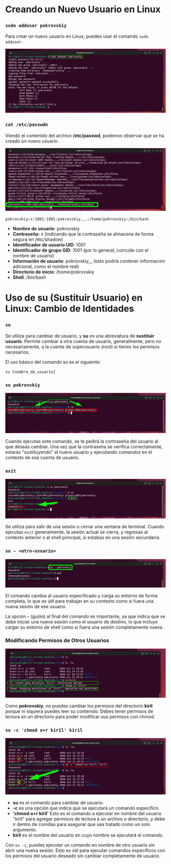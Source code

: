 # Creando un Nuevo Usuario en Linux

### `sudo adduser pokrovskiy`

Para crear un nuevo usuario en Linux, puedes usar el comando `sudo adduser`. 


![adduser](/img/809-adduser.png)

### `cat /etc/passwdn`

Viendo el contenido del archivo **/etc/passwd**, podemos observar que se ha creado un nuevo usuario .

![nuevo usuario](/img/809-etc-passwd.png)

```shell
pokrovskiy:x:1001:1001:pokrovskiy,,,:/home/pokrovskiy:/bin/bash
```
* **Nombre de usuario**: pokrovskiy
* **Contraseña:** x (indicando que la contraseña se almacena de forma segura en /etc/shadow)
* **Identificador de usuario UID**: 1001
* **Identificador de grupo GID**: 1001 (por lo general, coincide con el nombre de usuario)
* **Información de usuario**: pokrovskiy,,, (esto podría contener información adicional, como el nombre real)
* **Directorio de inicio**: /home/pokrovskiy
* **Shell**: /bin/bash



# Uso de su (Sustituir Usuario) en Linux: Cambio de Identidades

### `su`
Se utiliza para cambiar de usuario, y **su** es una abreviatura de **sustituir usuario**. Permite cambiar a otra cuenta de usuario, generalmente, pero no necesariamente, a la cuenta de superusuario (root) si tienes los permisos necesarios.

El uso básico del comando su es el siguiente:

```shell
su [nombre_de_usuario]
```
### `su pokrovskiy`

![su-pkrovskiy](/img/809-su-pokrovskiy.png)


Cuando ejecutas este comando, se te pedirá la contraseña del usuario al que deseas cambiar. Una vez que la contraseña se verifica correctamente, estarás "sustituyendo" al nuevo usuario y ejecutando comandos en el contexto de esa cuenta de usuario.

### `exit`

![exit](/img/809-exit.png)

Se utiliza  para salir de una sesión o cerrar una ventana de terminal. Cuando ejecutas `exit` generalmente, la sesión actual se cierra, y regresas al contexto anterior o al shell principal, si estabas en una sesión secundaria.


### `su - <otro-usuario>`

![su -](/img/809-su-guion.png)

El comando cambia al usuario especificado y carga su entorno de forma completa, lo que es útil para trabajar en su contexto como si fuera una nueva sesión de ese usuario.

La opción **-** (guión) al final del comando es importante, ya que indica que se debe iniciar una nueva sesión como el usuario de destino, lo que incluye cargar su entorno de shell como si fuera una sesión completamente nueva.


### Modificando Permisos de Otros Usuarios

![chmod](/img/809-cmod-de-kiril.png)

Como **pokrovskiy**, no puedes cambiar los permisos del directorio **kiril** porque ni siquiera puedes leer su contenido. Debes tener permisos de lectura en un directorio para poder modificar sus permisos con chmod.


### `su -c 'chmod o+r kiril' kiril`

![su -c ](/img/809-chmod-c.png)

* **su** es el comando para cambiar de usuario.
* **-c** es una opción que indica que se ejecutará un comando específico.
* **'chmod o+r kiril'** Esto es el comando a ejecutar en nombre del usuario "kiril" para agregar permisos de lectura a un archivo o directorio, y debe ir dentro de comillas para asegurar que sea tratado como un solo argumento.
* **kiril** es el nombre del usuario en cuyo nombre se ejecutará el comando.

Con `su -c`, puedes ejecutar un comando en nombre de otro usuario sin abrir una nueva sesión. Esto es útil para ejecutar comandos específicos con los permisos del usuario deseado sin cambiar completamente de usuario.
